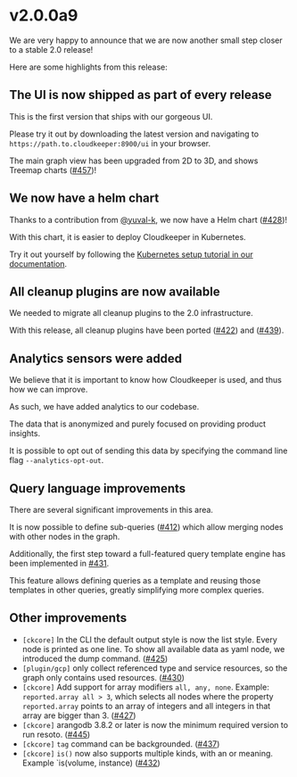 # v2.0.0a9

We are very happy to announce that we are now another small step closer to a stable 2.0 release!

Here are some highlights from this release:

## The UI is now shipped as part of every release

This is the first version that ships with our gorgeous UI.

Please try it out by downloading the latest version and navigating to `https://path.to.cloudkeeper:8900/ui` in your browser.

The main graph view has been upgraded from 2D to 3D, and shows Treemap charts ([#457](https://github.com/someengineering/resoto/pull/457))!

## We now have a helm chart

Thanks to a contribution from [@yuval-k](https://github.com/yuval-k), we now have a Helm chart ([#428](https://github.com/someengineering/resoto/pull/428))!

With this chart, it is easier to deploy Cloudkeeper in Kubernetes.

Try it out yourself by following the [Kubernetes setup tutorial in our documentation](https://docs.some.engineering/getting_started/setup_kubernetes.html).

## All cleanup plugins are now available

We needed to migrate all cleanup plugins to the 2.0 infrastructure.

With this release, all cleanup plugins have been ported ([#422](https://github.com/someengineering/resoto/pull/422)) and ([#439](https://github.com/someengineering/resoto/pull/439)).

## Analytics sensors were added

We believe that it is important to know how Cloudkeeper is used, and thus how we can improve.

As such, we have added analytics to our codebase.

The data that is anonymized and purely focused on providing product insights.

It is possible to opt out of sending this data by specifying the command line flag `--analytics-opt-out`.

## Query language improvements

There are several significant improvements in this area.

It is now possible to define sub-queries ([#412](https://github.com/someengineering/resoto/pull/412)) which allow merging nodes with other nodes in the graph.

Additionally, the first step toward a full-featured query template engine has been implemented in [#431](https://github.com/someengineering/resoto/pull/431).

This feature allows defining queries as a template and reusing those templates in other queries, greatly simplifying more complex queries.

## Other improvements

- `[ckcore]` In the CLI the default output style is now the list style. Every node is printed as one line. To show all available data as yaml node, we introduced the dump command. ([#425](https://github.com/someengineering/resoto/pull/425))
- `[plugin/gcp]` only collect referenced type and service resources, so the graph only contains used resources. ([#430](https://github.com/someengineering/resoto/pull/430))
- `[ckcore]` Add support for array modifiers `all, any, none`. Example: `reported.array all > 3`, which selects all nodes where the property `reported.array` points to an array of integers and all integers in that array are bigger than 3. ([#427](https://github.com/someengineering/resoto/pull/427))
- `[ckcore]` arangodb 3.8.2 or later is now the minimum required version to run resoto. ([#445](https://github.com/someengineering/resoto/pull/445))
- `[ckcore]` `tag` command can be backgrounded. ([#437](https://github.com/someengineering/resoto/pull/437))
- `[ckcore]` `is()` now also supports multiple kinds, with an or meaning. Example `is(volume, instance) ([#432](https://github.com/someengineering/resoto/pull/432))
